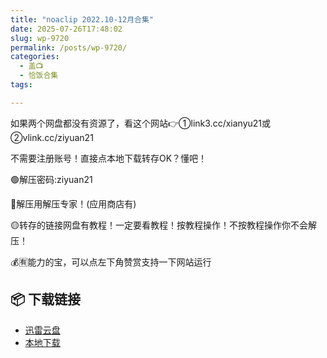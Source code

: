 ```yaml
---
title: "noaclip 2022.10-12月合集"
date: 2025-07-26T17:48:02
slug: wp-9720
permalink: /posts/wp-9720/
categories:
  - 盖📺
  - 恰饭合集
tags:

---
```


如果两个网盘都没有资源了，看这个网站👉①link3.cc/xianyu21或②vlink.cc/ziyuan21

不需要注册账号！直接点本地下载转存OK？懂吧！

🟢解压密码:ziyuan21

🔵解压用解压专家！(应用商店有)

🟡转存的链接网盘有教程！一定要看教程！按教程操作！不按教程操作你不会解压！

💰🈶能力的宝，可以点左下角赞赏支持一下网站运行

## 📦 下载链接
- [迅雷云盘](https://blziyuan21.com/pay-download/9720?key=eaa62842dd&down_id=0)
- [本地下载](https://blziyuan21.com/pay-download/9720?key=eaa62842dd&down_id=1)

